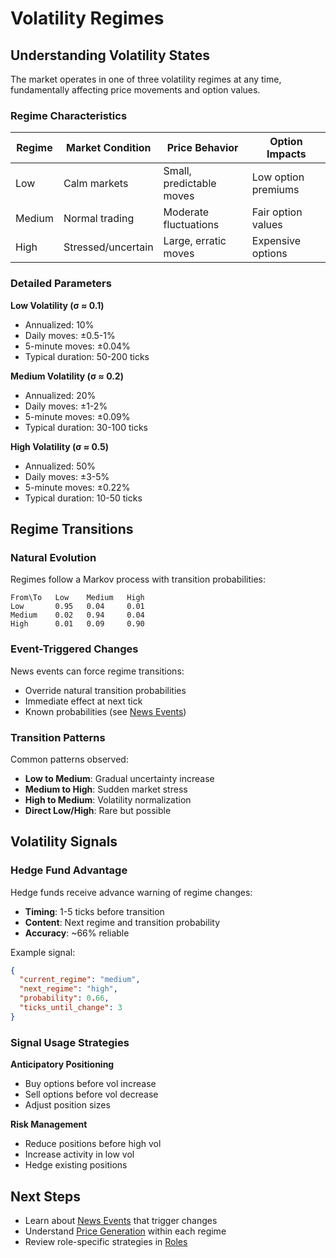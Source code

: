 # Volatility Regimes

## Understanding Volatility States

The market operates in one of three volatility regimes at any time, fundamentally affecting price movements and option values.

### Regime Characteristics

| Regime | Market Condition   | Price Behavior           | Option Impacts      |
| ------ | ------------------ | ------------------------ | ------------------- |
| Low    | Calm markets       | Small, predictable moves | Low option premiums |
| Medium | Normal trading     | Moderate fluctuations    | Fair option values  |
| High   | Stressed/uncertain | Large, erratic moves     | Expensive options   |

### Detailed Parameters

**Low Volatility (σ ≈ 0.1)**

- Annualized: 10%
- Daily moves: ±0.5-1%
- 5-minute moves: ±0.04%
- Typical duration: 50-200 ticks

**Medium Volatility (σ ≈ 0.2)**

- Annualized: 20%
- Daily moves: ±1-2%
- 5-minute moves: ±0.09%
- Typical duration: 30-100 ticks

**High Volatility (σ ≈ 0.5)**

- Annualized: 50%
- Daily moves: ±3-5%
- 5-minute moves: ±0.22%
- Typical duration: 10-50 ticks

## Regime Transitions

### Natural Evolution

Regimes follow a Markov process with transition probabilities:

```
From\To   Low    Medium   High
Low       0.95   0.04     0.01
Medium    0.02   0.94     0.04
High      0.01   0.09     0.90
```

### Event-Triggered Changes

News events can force regime transitions:

- Override natural transition probabilities
- Immediate effect at next tick
- Known probabilities (see [News Events](news-events.md))

### Transition Patterns

Common patterns observed:

- **Low to Medium**: Gradual uncertainty increase
- **Medium to High**: Sudden market stress
- **High to Medium**: Volatility normalization
- **Direct Low/High**: Rare but possible

## Volatility Signals

### Hedge Fund Advantage

Hedge funds receive advance warning of regime changes:

- **Timing**: 1-5 ticks before transition
- **Content**: Next regime and transition probability
- **Accuracy**: ~66% reliable

Example signal:
```json
{
  "current_regime": "medium",
  "next_regime": "high",
  "probability": 0.66,
  "ticks_until_change": 3
}
```

### Signal Usage Strategies

**Anticipatory Positioning**

- Buy options before vol increase
- Sell options before vol decrease
- Adjust position sizes

**Risk Management**

- Reduce positions before high vol
- Increase activity in low vol
- Hedge existing positions

## Next Steps

- Learn about [News Events](news-events.md) that trigger changes
- Understand [Price Generation](price-generation.md) within each regime
- Review role-specific strategies in [Roles](../roles/overview.md)
